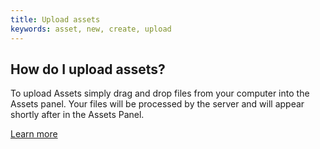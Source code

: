 ```yaml
---
title: Upload assets
keywords: asset, new, create, upload
---
```


## How do I upload assets?

To upload Assets simply drag and drop files from your computer into the Assets panel. Your files will be processed by the server and will appear shortly after in the Assets Panel.

[Learn more](https://developer.playcanvas.com/user-manual/assets/importing/)